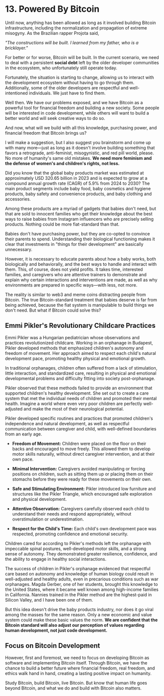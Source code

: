 # 13. Powered By Bitcoin

Until now, anything has been allowed as long as it involved building Bitcoin infrastructure, including the normalization and propagation of extreme misogyny. As the Brazilian rapper Projota said,

*"The constructions will be built. I learned from my father, who is a bricklayer."*

For better or for worse, Bitcoin will be built. In the current scenario, we need to deal with a persistent **social debt** left by the older developer communities in the ecosystem, who unfortunately still operate today. 

Fortunately, the situation is starting to change, allowing us to interact with the development ecosystem without having to go through them. Additionally, some of the older developers are respectful and well-intentioned individuals. We just have to find them.

Well then. We have our problems exposed, and we have Bitcoin as a powerful tool for financial freedom and building a new society. Some people will be interested in code development, while others will want to build a better world and will seek creative ways to do so.

And now, what will we build with all this knowledge, purchasing power, and financial freedom that Bitcoin brings us?

I will make a suggestion, but I also suggest you brainstorm and come up with many more—just as long as it doesn't involve building something that favors a retrograde, anti-feminist, misogynistic, and red pill world, please. No more of humanity's same old mistakes. **We need more feminism and the defense of women's and children's rights, not less.**

Did you know that the global baby products market was estimated at approximately USD 320.65 billion in 2023 and is expected to grow at a compound annual growth rate (CAGR) of 5.9% from 2024 to 2030? The main product segments include baby food, baby cosmetics and hygiene products, baby safety and convenience products, and baby clothing and accessories.

Among these products are a myriad of gadgets that babies don't need, but that are sold to innocent families who get their knowledge about the best ways to raise babies from Instagram influencers who are precisely selling products. Nothing could be more fiat-standard than that.

Babies don't have purchasing power, but they are co-opted to convince their parents to spend. Understanding their biological functioning makes it clear that investments in "things for their development" are basically unnecessary.

However, it is necessary to educate parents about how a baby works, both biologically and behaviorally, and the best ways to handle and interact with them. This, of course, does not yield profits. It takes time, interested families, and caregivers who are attentive trainers to demonstrate and explain why certain interactions and interventions are made, as well as why environments are prepared in specific ways—with less, not more.

The reality is similar to web3 and meme coins distracting people from Bitcoin. The true Bitcoin-standard treatment that babies deserve is far from being achieved, because the fiat system is manipulable to build things we don't need. But what if Bitcoin could solve this?

## Emmi Pikler's Revolutionary Childcare Practices

Emmi Pikler was a Hungarian pediatrician whose observations and practices revolutionized childcare. Working in an orphanage in Budapest, Pikler developed methods that emphasized children's autonomy and freedom of movement. Her approach aimed to respect each child's natural development pace, promoting healthy physical and emotional growth.

In traditional orphanages, children often suffered from a lack of stimulation, little interaction, and standardized care, resulting in physical and emotional developmental problems and difficulty fitting into society post-orphanage.

Pikler observed that these methods failed to provide an environment that supported children's healthy development. She set out to create a care system that met the individual needs of children and promoted their mental health. Imagine a world where even very poor children are perfectly well-adjusted and make the most of their neurological potential.

Pikler developed specific routines and practices that promoted children's independence and natural development, as well as respectful communication between caregiver and child, with well-defined boundaries from an early age.

- **Freedom of Movement:** Children were placed on the floor on their backs and encouraged to move freely. This allowed them to develop motor skills naturally, without direct caregiver intervention, and at their own pace.

- **Minimal Intervention:** Caregivers avoided manipulating or forcing positions on children, such as sitting them up or placing them on their stomachs before they were ready for these movements on their own.

- **Safe and Stimulating Environment:** Pikler introduced low furniture and structures like the Pikler Triangle, which encouraged safe exploration and physical development.

- **Attentive Observation:** Caregivers carefully observed each child to understand their needs and respond appropriately, without overstimulation or underestimation.

- **Respect for the Child's Time:** Each child's own development pace was respected, promoting confidence and emotional security.

Children cared for according to Pikler's methods left the orphanage with impeccable spinal postures, well-developed motor skills, and a strong sense of autonomy. They demonstrated greater resilience, confidence, and the ability to engage in healthy social interactions.

The success of children in Pikler's orphanage evidenced that respectful care based on autonomy and knowledge of human biology could result in well-adjusted and healthy adults, even in precarious conditions such as war orphanages. Magda Gerber, one of her students, brought this knowledge to the United States, where it became well known among high-income families in California. Nannies trained in the Pikler method are the highest-paid in Silicon Valley, and I have been one of them.

But this idea doesn't drive the baby products industry, nor does it go viral among the masses for the same reason. Only a new economic and value system could make these basic values the norm. **We are confident that the Bitcoin standard will also adjust our perception of values regarding human development, not just code development.**

## Focus on Bitcoin Development

However, first and foremost, we need to focus on developing Bitcoin as software and implementing Bitcoin itself. Through Bitcoin, we have the chance to build a better future where financial freedom, real freedom, and ethics walk hand in hand, creating a lasting positive impact on humanity.

Study Bitcoin, build Bitcoin, live Bitcoin. But know that human life goes beyond Bitcoin, and what we do and build with Bitcoin also matters.
